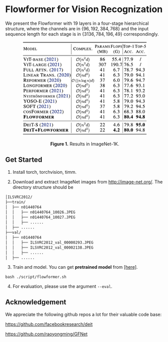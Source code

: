# Flowformer for Vision Recognization

We present the Flowformer with 19 layers in a four-stage hierarchical structure, where the channels are in $\{96,192,384,768\}$ and the input sequence length for each stage is in $\{3136,784,196,49\}$ correspondingly.

<p align="center">
<img src="..\pic\CV_results.png" height = "300" alt="" align=center />
<br><br>
<b>Figure 1.</b> Results in ImageNet-1K.
</p>

## Get Started

1. Install torch, torchvision, timm.

2. Download and extract ImageNet images from http://image-net.org/. The directory structure should be

```
│ILSVRC2012/
├──train/
│  ├── n01440764
│  │   ├── n01440764_10026.JPEG
│  │   ├── n01440764_10027.JPEG
│  │   ├── ......
│  ├── ......
├──val/
│  ├── n01440764
│  │   ├── ILSVRC2012_val_00000293.JPEG
│  │   ├── ILSVRC2012_val_00002138.JPEG
│  │   ├── ......
│  ├── ......
```

3. Train and model. You can get **pretrained model** from [[here]](todo).

```shell
bash ./script/flowformer.sh
```

4. For evaluation, please use the argument `--eval`.

## Acknowledgement

We appreciate the following github repos a lot for their valuable code base:

https://github.com/facebookresearch/deit

https://github.com/raoyongming/GFNet
